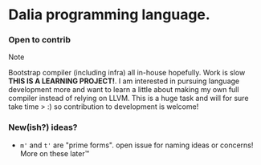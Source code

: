 # Dalia programming language. 
### Open to contrib

>[!NOTE]
> Bootstrap compiler (including infra) all in-house hopefully. Work is slow **THIS IS A LEARNING PROJECT!**. I am interested in pursuing language 
> development more and want to learn a little about making my own full compiler instead of relying on LLVM. This is a huge task and will for sure take time > :) so contribution to development is welcome!


### New(ish?) ideas?
- `m'` and `t'` are "prime forms". open issue for naming ideas or concerns! More on these later:tm:
